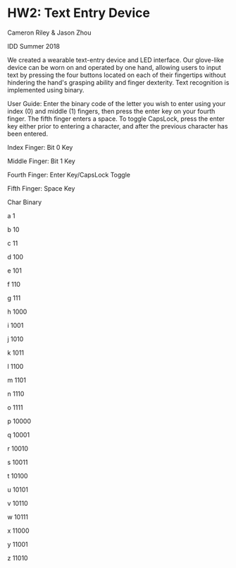 # HW2: Text Entry Device


Cameron Riley & Jason Zhou 

IDD Summer 2018


We created a wearable text-entry device and LED interface. Our glove-like device can be worn on and operated by one hand, allowing users to input text by pressing the four buttons located on each of their fingertips without hindering the hand's grasping ability and finger dexterity. Text recognition is implemented using binary.

User Guide:
Enter the binary code of the letter you wish to enter using your index (0) and middle (1) fingers, then press the enter key on your fourth finger. The fifth finger enters a space.
To toggle CapsLock, press the enter key either prior to entering a character, and after the previous character has been entered.

Index Finger: Bit 0 Key

Middle Finger: Bit 1 Key

Fourth Finger: Enter Key/CapsLock Toggle

Fifth Finger: Space Key




Char	Binary

a	1

b	10

c	11

d	100

e	101

f	110

g	111

h	1000

i	1001

j	1010

k	1011

l	1100

m	1101

n	1110

o	1111

p	10000

q	10001

r	10010

s	10011

t	10100

u	10101

v	10110

w	10111

x	11000

y	11001

z	11010	